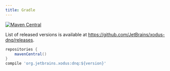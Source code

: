 ```yaml
---
title: Gradle 
---
```


[![Maven Central](https://maven-badges.herokuapp.com/maven-central/org.jetbrains.xodus/dnq/badge.svg)](https://maven-badges.herokuapp.com/maven-central/org.jetbrains.xodus/dnq)

List of released versions is available at https://github.com/JetBrains/xodus-dnq/releases.

```groovy
repositories {
    mavenCentral()
}
compile 'org.jetbrains.xodus:dnq:${version}'
```
